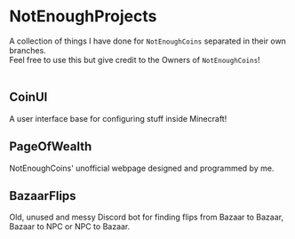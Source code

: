 # NotEnoughProjects
A collection of things I have done for `NotEnoughCoins` separated in their own branches. <br>
Feel free to use this but give credit to the Owners of `NotEnoughCoins`! <br>
<br>
## CoinUI
A user interface base for configuring stuff inside Minecraft! 
## PageOfWealth
NotEnoughCoins' unofficial webpage designed and programmed by me.
## BazaarFlips
Old, unused and messy Discord bot for finding flips from Bazaar to Bazaar, Bazaar to NPC or NPC to Bazaar.

